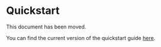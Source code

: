 # Quickstart

This document has been moved.

You can find the current version of the quickstart guide [here](https://github.com/SovereignCloudStack/cluster-stacks/blob/main/docs/providers/openstack/quickstart.md).

